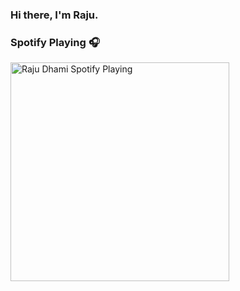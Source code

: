 ### Hi there, I'm Raju.

### Spotify Playing 🎧

[<img src="https://www.google.com/url?sa=i&url=https%3A%2F%2Fdev.to%2Fraju&psig=AOvVaw2iEWHGv1TcxZHTcBShvgf2&ust=1609834723955000&source=images&cd=vfe&ved=0CAIQjRxqFwoTCPjkpuvrge4CFQAAAAAdAAAAABAD" alt="Raju Dhami Spotify Playing" width="350" />](https://open.spotify.com/user/ttfhfxss24s3y356dqg7ckliy)

